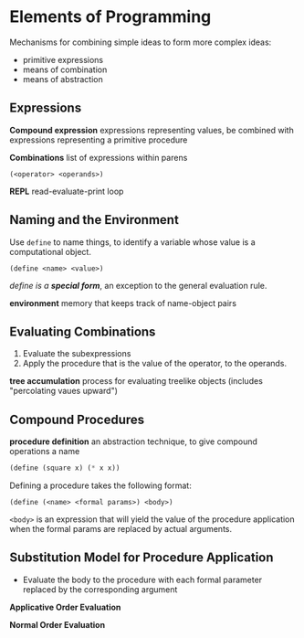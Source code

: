 # Elements of Programming

Mechanisms for combining simple ideas to form more complex ideas:
* primitive expressions
* means of combination
* means of abstraction

## Expressions
__Compound expression__ expressions representing values, be combined with expressions representing a primitive procedure

__Combinations__ list of expressions within parens

```
(<operator> <operands>)
```

__REPL__ read-evaluate-print loop

## Naming and the Environment
Use `define` to name things, to identify a variable whose value is a computational object.
```
(define <name> <value>)
```
_define is a **special form**_, an exception to the general evaluation rule.

__environment__ memory that keeps track of name-object pairs

## Evaluating Combinations
1. Evaluate the subexpressions
2. Apply the procedure that is the value of the operator, to the operands.

__tree accumulation__ process for evaluating treelike objects (includes "percolating vaues upward")

## Compound Procedures
__procedure definition__ an abstraction technique, to give compound operations a name

```scheme
(define (square x) (* x x))
```

Defining a procedure takes the following format:
```
(define (<name> <formal params>) <body>)
```

`<body>` is an expression that will yield the value of the procedure application when the formal params are replaced by actual arguments.

## Substitution Model for Procedure Application
* Evaluate the body to the procedure with each formal parameter replaced by the corresponding argument

__Applicative Order Evaluation__

__Normal Order Evaluation__

